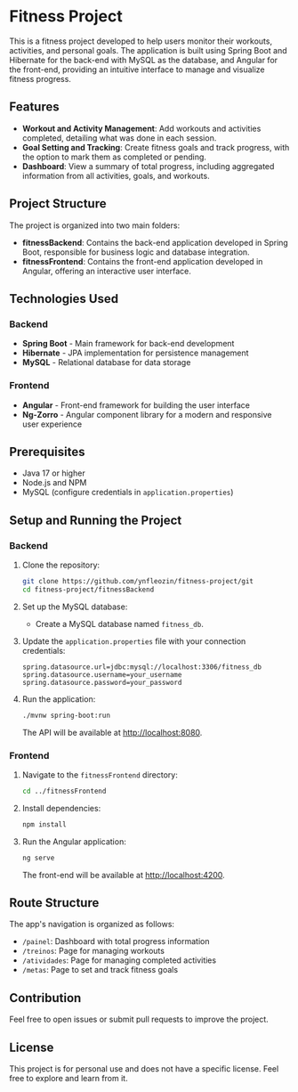 # Fitness Project

This is a fitness project developed to help users monitor their workouts, activities, and personal goals. The application is built using Spring Boot and Hibernate for the back-end with MySQL as the database, and Angular for the front-end, providing an intuitive interface to manage and visualize fitness progress.

## Features
- **Workout and Activity Management**: Add workouts and activities completed, detailing what was done in each session.
- **Goal Setting and Tracking**: Create fitness goals and track progress, with the option to mark them as completed or pending.
- **Dashboard**: View a summary of total progress, including aggregated information from all activities, goals, and workouts.

## Project Structure
The project is organized into two main folders:

- **fitnessBackend**: Contains the back-end application developed in Spring Boot, responsible for business logic and database integration.
- **fitnessFrontend**: Contains the front-end application developed in Angular, offering an interactive user interface.

## Technologies Used

### Backend
- **Spring Boot** - Main framework for back-end development
- **Hibernate** - JPA implementation for persistence management
- **MySQL** - Relational database for data storage

### Frontend
- **Angular** - Front-end framework for building the user interface
- **Ng-Zorro** - Angular component library for a modern and responsive user experience

## Prerequisites
- Java 17 or higher
- Node.js and NPM
- MySQL (configure credentials in `application.properties`)

## Setup and Running the Project

### Backend
1. Clone the repository:
    ```bash
    git clone https://github.com/ynfleozin/fitness-project/git
    cd fitness-project/fitnessBackend
    ```

2. Set up the MySQL database:
    - Create a MySQL database named `fitness_db`.

3. Update the `application.properties` file with your connection credentials:
    ```properties
    spring.datasource.url=jdbc:mysql://localhost:3306/fitness_db
    spring.datasource.username=your_username
    spring.datasource.password=your_password
    ```

4. Run the application:
    ```bash
    ./mvnw spring-boot:run
    ```

   The API will be available at [http://localhost:8080](http://localhost:8080).

### Frontend
1. Navigate to the `fitnessFrontend` directory:
    ```bash
    cd ../fitnessFrontend
    ```

2. Install dependencies:
    ```bash
    npm install
    ```

3. Run the Angular application:
    ```bash
    ng serve
    ```

   The front-end will be available at [http://localhost:4200](http://localhost:4200).

## Route Structure
The app's navigation is organized as follows:

- `/painel`: Dashboard with total progress information
- `/treinos`: Page for managing workouts
- `/atividades`: Page for managing completed activities
- `/metas`: Page to set and track fitness goals

## Contribution
Feel free to open issues or submit pull requests to improve the project.

## License
This project is for personal use and does not have a specific license. Feel free to explore and learn from it.
